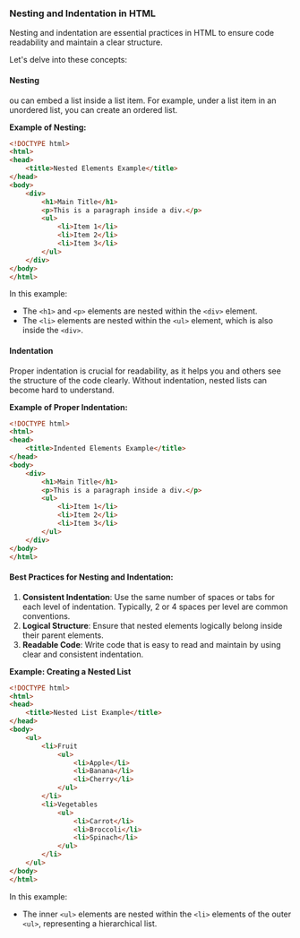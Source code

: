 ### Nesting and Indentation in HTML

Nesting and indentation are essential practices in HTML to ensure code readability and maintain a clear structure. 

Let's delve into these concepts:

#### Nesting
ou can embed a list inside a list item. 
For example, under a list item in an unordered list, you can create an ordered list.

**Example of Nesting:**
```html
<!DOCTYPE html>
<html>
<head>
    <title>Nested Elements Example</title>
</head>
<body>
    <div>
        <h1>Main Title</h1>
        <p>This is a paragraph inside a div.</p>
        <ul>
            <li>Item 1</li>
            <li>Item 2</li>
            <li>Item 3</li>
        </ul>
    </div>
</body>
</html>
```
In this example:
- The `<h1>` and `<p>` elements are nested within the `<div>` element.
- The `<li>` elements are nested within the `<ul>` element, which is also inside the `<div>`.

#### Indentation
Proper indentation is crucial for readability, as it helps you and others see the structure of the code clearly. 
Without indentation, nested lists can become hard to understand.

**Example of Proper Indentation:**
```html
<!DOCTYPE html>
<html>
<head>
    <title>Indented Elements Example</title>
</head>
<body>
    <div>
        <h1>Main Title</h1>
        <p>This is a paragraph inside a div.</p>
        <ul>
            <li>Item 1</li>
            <li>Item 2</li>
            <li>Item 3</li>
        </ul>
    </div>
</body>
</html>
```

#### Best Practices for Nesting and Indentation:
1. **Consistent Indentation**: Use the same number of spaces or tabs for each level of indentation. 
Typically, 2 or 4 spaces per level are common conventions.
2. **Logical Structure**: Ensure that nested elements logically belong inside their parent elements.
3. **Readable Code**: Write code that is easy to read and maintain by using clear and consistent indentation.

**Example: Creating a Nested List**
```html
<!DOCTYPE html>
<html>
<head>
    <title>Nested List Example</title>
</head>
<body>
    <ul>
        <li>Fruit
            <ul>
                <li>Apple</li>
                <li>Banana</li>
                <li>Cherry</li>
            </ul>
        </li>
        <li>Vegetables
            <ul>
                <li>Carrot</li>
                <li>Broccoli</li>
                <li>Spinach</li>
            </ul>
        </li>
    </ul>
</body>
</html>
```
In this example:
- The inner `<ul>` elements are nested within the `<li>` elements of the outer `<ul>`, representing a hierarchical list.

